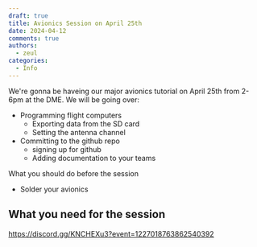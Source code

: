 ```yaml
---
draft: true
title: Avionics Session on April 25th
date: 2024-04-12
comments: true
authors:
  - zeul
categories:
  - Info
---
```


We're gonna be haveing our major avionics tutorial on April 25th from 2-6pm at the DME. We will be going over:

- Programming flight computers
    - Exporting data from the SD card
    - Setting the antenna channel
- Committing to the github repo
    - signing up for github
    - Adding documentation to your teams

What you should do before the session
- Solder your avionics

What you need for the session
- 


https://discord.gg/KNCHEXu3?event=1227018763862540392